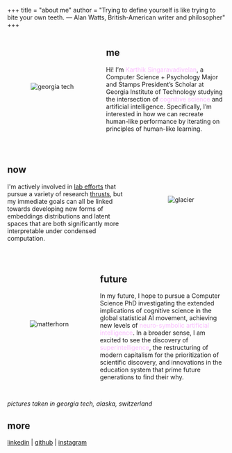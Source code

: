 +++
title = "about me"
author = "Trying to define yourself is like trying to bite your own teeth. — Alan Watts, British-American writer and philosopher"
+++

<style>
.terminal-hover {
  position: relative;
  color: #fbbdff;
  text-decoration: none;
}

.terminal-hover::after {
  content: "";
  position: absolute;
  left: 0;
  bottom: 0;
  width: 0;
  height: 2px;
  background-color: #fbbdff;
  transition: width 0.3s ease;
}

.terminal-hover:hover::after {
  width: 100%;
}

.terminal-popup {
  visibility: hidden;
  opacity: 0;
  width: 350px;
  background: black;
  color: #fbbdff;
  border: 1px solid #fbbdff;
  border-radius: 6px;
  padding: 10px;
  position: absolute;
  z-index: 100;
  bottom: 120%;
  left: 50%;
  transform: translateX(-50%);
  transition: opacity 0.3s;
  font-size: 16px;
  line-height: 1.4;
  box-shadow: 0 0 10px #fbbdff;
}

.terminal-hover:hover .terminal-popup {
  visibility: visible;
  opacity: 1;
}

/* Responsive layout for mobile */
.flex-section {
  display: flex;
  align-items: center;
  gap: 20px;
  margin-bottom: 30px;
}

@media (max-width: 768px) {
  .flex-section {
    flex-direction: column;
    text-align: center;
  }
}
</style>

<div class="flex-section">
  <div style="flex: 3; text-align: center;">
    <img src="/georgiatech.jpg" alt="georgia tech" style="max-width: 100%; height: auto;" />
  </div>

  <div style="flex: 4;">
    <h2>me</h2>
    <p>
      Hi! I’m <span class="terminal-hover">
  Karthik Singaravadivelan<span class="terminal-popup">
        me!<br><br>
        <img src="/karthik.JPG" alt="london" style="margin: auto; max-width: 90%; height: auto;" />
    </span></span>, a Computer Science + Psychology Major and Stamps President’s Scholar at Georgia Institute of Technology studying the intersection of <span class="terminal-hover">
  cognitive science<span class="terminal-popup">
        <strong>Cognitive Science:</strong><br>
        The study of thought, learning, and mental organization, which draws on aspects of psychology, linguistics, philosophy, and computer modeling.
    </span></span>  and artificial intelligence. Specifically, I’m interested in how we can recreate human-like performance by iterating on principles of human-like learning.
    </p>
  </div>
</div>

<div class="flex-section">
  <div style="flex: 4;">
    <h2>now</h2>
    <p>
      I'm actively involved in <a href="/projects">lab efforts</a> that pursue a variety of research 
      <a href="/interests">thrusts</a>, but my immediate goals can all be linked towards developing new 
      forms of embeddings distributions and latent spaces that are both significantly more interpretable under condensed computation.
    </p>
  </div>

  <div style="flex: 3; text-align: center;">
    <img src="/glacier.JPG" alt="glacier" style="max-width: 100%; height: auto;" />
  </div>
</div>

<div class="flex-section">
  <div style="flex: 2; text-align: center;">
    <img src="/matterhorn.JPG" alt="matterhorn" style="max-width: 100%; height: auto;" />
  </div>

  <div style="flex: 3;">
    <h2>future</h2>
    <p>
      In my future, I hope to pursue a Computer Science PhD investigating the extended implications of cognitive science in the global statistical AI movement, achieving new levels of 
      <span class="terminal-hover">neuro-symbolic artificial intelligence<span class="terminal-popup">
        <strong>Neuro-symbolic Artificial Intelligence:</strong><br>
        A type of artificial intelligence that integrates neural and symbolic AI architectures to address the weaknesses of each, providing a robust AI capable of cognitive modeling.
    </span></span>. 
      In a broader sense, I am excited to see the discovery of
      <span class="terminal-hover">superintelligence<span class="terminal-popup">
        <strong>Superintelligence:</strong><br>
        Superintelligence is a hypothetical form of intellect that far surpasses the cognitive capabilities of the best human minds across a broad range of tasks, such as problem-solving, scientific discovery, and social reasoning.
    </span></span>, the restructuring of modern capitalism for the prioritization of scientific discovery, and innovations in the education system that prime future generations to find their why.
    </p>
  </div>
</div>

<p><em>pictures taken in georgia tech, alaska, switzerland</em></p>

## more

[linkedin](https://www.linkedin.com/in/karthik-singaravadivelan/) | [github](https://github.com/karthiksing05) | [instagram](https://www.instagram.com/karthik.sing.05/)